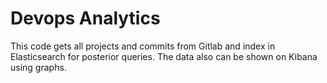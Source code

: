 # Devops Analytics

This code gets all projects and commits from Gitlab and index in Elasticsearch for posterior queries.
The data also can be shown on Kibana using graphs.
